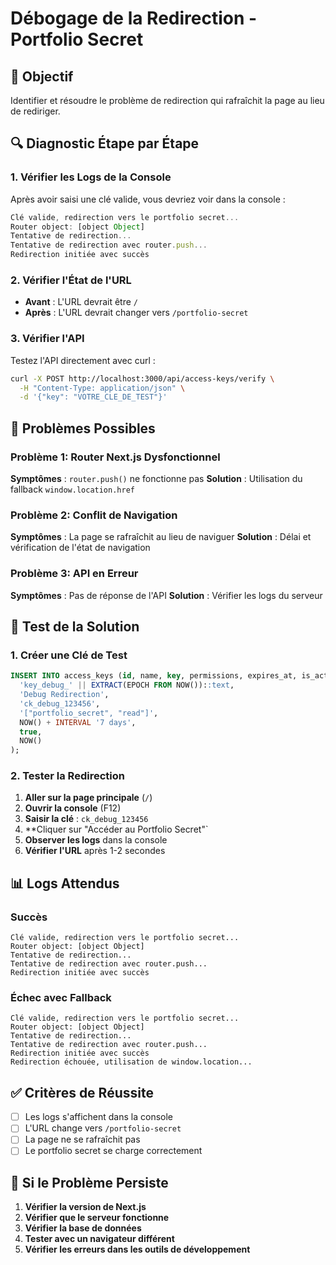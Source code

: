# Débogage de la Redirection - Portfolio Secret

## 🎯 Objectif
Identifier et résoudre le problème de redirection qui rafraîchit la page au lieu de rediriger.

## 🔍 Diagnostic Étape par Étape

### 1. Vérifier les Logs de la Console
Après avoir saisi une clé valide, vous devriez voir dans la console :

```javascript
Clé valide, redirection vers le portfolio secret...
Router object: [object Object]
Tentative de redirection...
Tentative de redirection avec router.push...
Redirection initiée avec succès
```

### 2. Vérifier l'État de l'URL
- **Avant** : L'URL devrait être `/`
- **Après** : L'URL devrait changer vers `/portfolio-secret`

### 3. Vérifier l'API
Testez l'API directement avec curl :

```bash
curl -X POST http://localhost:3000/api/access-keys/verify \
  -H "Content-Type: application/json" \
  -d '{"key": "VOTRE_CLE_DE_TEST"}'
```

## 🚨 Problèmes Possibles

### Problème 1: Router Next.js Dysfonctionnel
**Symptômes** : `router.push()` ne fonctionne pas
**Solution** : Utilisation du fallback `window.location.href`

### Problème 2: Conflit de Navigation
**Symptômes** : La page se rafraîchit au lieu de naviguer
**Solution** : Délai et vérification de l'état de navigation

### Problème 3: API en Erreur
**Symptômes** : Pas de réponse de l'API
**Solution** : Vérifier les logs du serveur

## 🧪 Test de la Solution

### 1. Créer une Clé de Test
```sql
INSERT INTO access_keys (id, name, key, permissions, expires_at, is_active, created_at) VALUES (
  'key_debug_' || EXTRACT(EPOCH FROM NOW())::text,
  'Debug Redirection',
  'ck_debug_123456',
  '["portfolio_secret", "read"]',
  NOW() + INTERVAL '7 days',
  true,
  NOW()
);
```

### 2. Tester la Redirection
1. **Aller sur la page principale** (`/`)
2. **Ouvrir la console** (F12)
3. **Saisir la clé** : `ck_debug_123456`
4. **Cliquer sur "Accéder au Portfolio Secret"`
5. **Observer les logs** dans la console
6. **Vérifier l'URL** après 1-2 secondes

## 📊 Logs Attendus

### Succès
```
Clé valide, redirection vers le portfolio secret...
Router object: [object Object]
Tentative de redirection...
Tentative de redirection avec router.push...
Redirection initiée avec succès
```

### Échec avec Fallback
```
Clé valide, redirection vers le portfolio secret...
Router object: [object Object]
Tentative de redirection...
Tentative de redirection avec router.push...
Redirection initiée avec succès
Redirection échouée, utilisation de window.location...
```

## ✅ Critères de Réussite

- [ ] Les logs s'affichent dans la console
- [ ] L'URL change vers `/portfolio-secret`
- [ ] La page ne se rafraîchit pas
- [ ] Le portfolio secret se charge correctement

## 🔧 Si le Problème Persiste

1. **Vérifier la version de Next.js**
2. **Vérifier que le serveur fonctionne**
3. **Vérifier la base de données**
4. **Tester avec un navigateur différent**
5. **Vérifier les erreurs dans les outils de développement**
